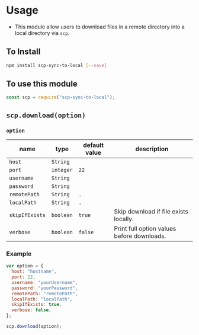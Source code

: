 # Usage

- This module allow users to download files in a remote directory into a local directory via `scp`.

## To Install

```bash
npm install scp-sync-to-local [--save]
```

## To use this module

```js
const scp = require("scp-sync-to-local");
```

## `scp.download(option)`

### `option`

| name           | type      | default value | description                                |
| -------------- | --------- | ------------- | ------------------------------------------ |
| `host`         | `String`  |               |                                            |
| `port`         | `integer` | `22`          |                                            |
| `username`     | `String`  |               |                                            |
| `password`     | `String`  |               |                                            |
| `remotePath`   | `String`  | `.`           |                                            |
| `localPath`    | `String`  | `.`           |                                            |
| `skipIfExists` | `boolean` | `true`        | Skip download if file exists locally.      |
| `verbose`      | `boolean` | `false`       | Print full option values before downloads. |

### Example

```js
var option = {
  host: "hostname",
  port: 22,
  username: "yourUsername",
  password: "yourPassword",
  remotePath: "remotePath",
  localPath: "localPath",
  skipIfExists: true,
  verbose: false,
};

scp.download(option);
```
